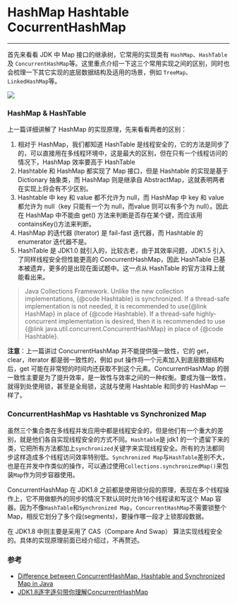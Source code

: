 # HashMap Hashtable CocurrentHashMap
---

首先来看看 JDK 中 Map 接口的继承树，它常用的实现类有 `HashMap`、`HashTable` 及 `ConcurrentHashMap`等。这里重点介绍一下这三个常用实现之间的区别，同时也会梳理一下其它实现的底层数据结构及适用的场景，例如 `TreeMap`、`LinkedHashMap`等。

![](https://jverson.oss-cn-beijing.aliyuncs.com/7cbf202b26e96c7a6ea2906044cc2b60.jpg)



### HashMap & HashTable

上一篇详细讲解了 HashMap 的实现原理，先来看看两者的区别：

1. 相对于 HashMap，我们都知道 HashTable 是线程安全的，它的方法是同步了的，可以直接用在多线程环境中，这是最大的区别，但在只有一个线程访问的情况下，HashMap 效率要高于 HashTable
2. Hashtable 和 HashMap 都实现了 Map 接口，但是 Hashtable 的实现是基于 Dictionary 抽象类，而 HashMap 则是继承自 AbstractMap，这就表明两者在实现上将会有不少区别。
3. Hashtable 中 key 和 value 都不允许为 null，而 HashMap 中 key 和 value 都允许为 null（key 只能有一个为 null，而value 则可以有多个为 null）。因此在 HashMap 中不能由 get() 方法来判断是否存在某个键，而应该用 containsKey()方法来判断。
4. HashMap 的迭代器 (Iterator) 是 fail-fast 迭代器，而 Hashtable 的 enumerator 迭代器不是。
5. HashTable 是 JDK1.0 就引入的，比较古老，由于其效率问题，JDK1.5 引入了同样线程安全但性能更高的 ConcurrentHashMap，因此 HashTable 已基本被遗弃，更多的是出现在面试题中。这一点从 HashTable 的官方注释上就能看出来。

> Java Collections Framework.  Unlike the new collection implementations, {@code Hashtable} is synchronized.  If a thread-safe implementation is not needed, it is recommended to use{@link HashMap} in place of {@code Hashtable}.  If a thread-safe highly-concurrent implementation is desired, then it is recommended to use {@link java.util.concurrent.ConcurrentHashMap} in place of {@code Hashtable}.

**注意**：上一篇讲过 ConcurrentHashMap 并不能提供强一致性，它的 get，clear，iterator 都是弱一致性的，例如 put 操作将一个元素加入到底层数据结构后，get 可能在非常短的时间内还获取不到这个元素。ConcurrentHashMap 的弱一致性主要是为了提升效率，是一致性与效率之间的一种权衡。要成为强一致性，就得到处使用锁，甚至是全局锁，这就与使用 Hashtable 和同步的 HashMap 一样了。

### ConcurrentHashMap vs Hashtable vs Synchronized Map

虽然三个集合类在多线程并发应用中都是线程安全的，但是他们有一个重大的差别，就是他们各自实现线程安全的方式不同。`Hashtable`是 jdk1 的一个遗留下来的类，它把所有方法都加上`synchronized`关键字来实现线程安全。所有的方法都同步这样造成多个线程访问效率特别低。`Synchronized Map`与`HashTable`差别不大，也是在并发中作类似的操作，可以通过使用`Collections.synchronizedMap()`来包装`Map`作为同步容器使用。

ConcurrentHashMap 在 JDK1.8 之前都是使用锁分段的原理，表现在多个线程操作上，它不用做额外的同步的情况下默认同时允许16个线程读和写这个 Map 容器。因为不像`HashTable`和`Synchronized Map`，`ConcurrentHashMap`不需要锁整个Map，相反它划分了多个段(segments)，要操作哪一段才上锁那段数据。

在 JDK1.8 中则主要是采用了 CAS（Compare And Swap） 算法实现线程安全的。具体的实现原理前面已经介绍过，不再赘述。




 ### 参考

- [Difference between ConcurrentHashMap, Hashtable and Synchronized Map in Java](https://javarevisited.blogspot.com/2011/04/difference-between-concurrenthashmap.html)
- [JDK1.8逐字逐句带你理解ConcurrentHashMap](https://blog.csdn.net/u012403290/article/details/67636469)

 

 

 